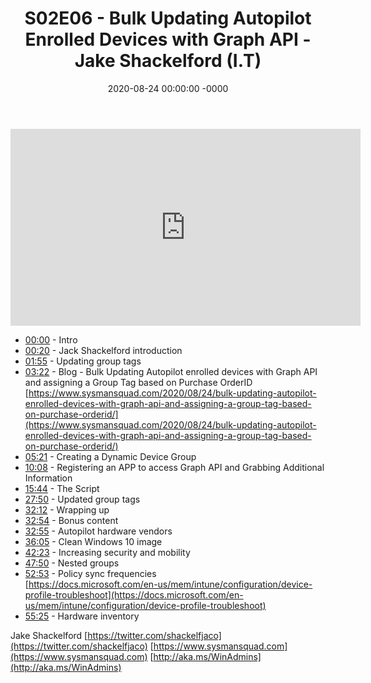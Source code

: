 ﻿---
layout: post
title: "S02E06 - Bulk Updating Autopilot Enrolled Devices with Graph API - Jake Shackelford (I.T)"
date: 2020-08-24 00:00:00 -0000
categories:
---

<iframe loading="lazy" width="560" height="315" src="https://www.youtube.com/embed/VCR-J5pvQbo" title="YouTube video player" frameborder="0" allow="accelerometer; autoplay; clipboard-write; encrypted-media; gyroscope; picture-in-picture" allowfullscreen></iframe>

- [00:00](https://www.youtube.com/watch?v=VCR-J5pvQbo&t=0s) - Intro  
- [00:20](https://www.youtube.com/watch?v=VCR-J5pvQbo&t=20s) - Jack Shackelford introduction  
- [01:55](https://www.youtube.com/watch?v=VCR-J5pvQbo&t=115s) - Updating group tags  
- [03:22](https://www.youtube.com/watch?v=VCR-J5pvQbo&t=202s) - Blog - Bulk Updating Autopilot enrolled devices with Graph API and assigning a Group Tag based on Purchase OrderID  
[https://www.sysmansquad.com/2020/08/24/bulk-updating-autopilot-enrolled-devices-with-graph-api-and-assigning-a-group-tag-based-on-purchase-orderid/](https://www.sysmansquad.com/2020/08/24/bulk-updating-autopilot-enrolled-devices-with-graph-api-and-assigning-a-group-tag-based-on-purchase-orderid/)  
- [05:21](https://www.youtube.com/watch?v=VCR-J5pvQbo&t=321s) - Creating a Dynamic Device Group  
- [10:08](https://www.youtube.com/watch?v=VCR-J5pvQbo&t=608s) - Registering an APP to access Graph API and Grabbing Additional Information  
- [15:44](https://www.youtube.com/watch?v=VCR-J5pvQbo&t=944s) - The Script  
- [27:50](https://www.youtube.com/watch?v=VCR-J5pvQbo&t=1670s) -  Updated group tags  
- [32:12](https://www.youtube.com/watch?v=VCR-J5pvQbo&t=1932s) - Wrapping up  
- [32:54](https://www.youtube.com/watch?v=VCR-J5pvQbo&t=1974s) - Bonus content  
- [32:55](https://www.youtube.com/watch?v=VCR-J5pvQbo&t=1975s) - Autopilot hardware vendors  
- [36:05](https://www.youtube.com/watch?v=VCR-J5pvQbo&t=2165s) - Clean Windows 10 image  
- [42:23](https://www.youtube.com/watch?v=VCR-J5pvQbo&t=2543s) - Increasing security and mobility  
- [47:50](https://www.youtube.com/watch?v=VCR-J5pvQbo&t=2870s) - Nested groups  
- [52:53](https://www.youtube.com/watch?v=VCR-J5pvQbo&t=3173s) - Policy sync frequencies  
[https://docs.microsoft.com/en-us/mem/intune/configuration/device-profile-troubleshoot](https://docs.microsoft.com/en-us/mem/intune/configuration/device-profile-troubleshoot)  
- [55:25](https://www.youtube.com/watch?v=VCR-J5pvQbo&t=3325s) - Hardware inventory  

Jake Shackelford
[https://twitter.com/shackelfjaco](https://twitter.com/shackelfjaco)
[https://www.sysmansquad.com](https://www.sysmansquad.com)
[http://aka.ms/WinAdmins](http://aka.ms/WinAdmins)

